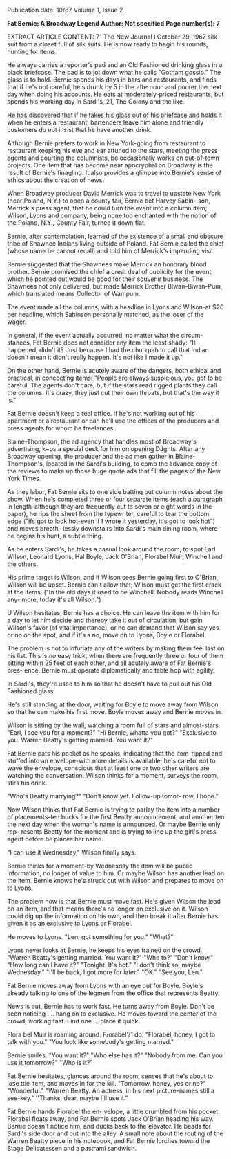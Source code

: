 Publication date: 10/67
Volume 1, Issue 2

**Fat Bernie: A Broadway Legend**
**Author: Not specified**
**Page number(s): 7**

EXTRACT ARTICLE CONTENT:
71 The New Journal I October 29, 1967 
silk suit from a closet full of silk suits. He 
is now ready to begin his rounds, hunting 
for items. 

He always carries a reporter's pad 
and an Old Fashioned drinking glass in 
a black briefcase. The pad is to jot down 
what he calls "Gotham gossip." The 
glass is to hold. Bernie spends his days 
in bars and restaurants, and finds that 
if he's not careful, he's drunk by 5 in 
the afternoon and poorer the next day 
when doing his accounts. He eats at 
moderately-priced restaurants, but 
spends his working day in Sardi's, 21, 
The Colony and the like. 

He has discovered that if he takes his 
glass out of his briefcase and holds it 
when he enters a restaurant, bartenders 
leave him alone and friendly customers 
do not insist that he have another drink. 

Although Bernie prefers to work in 
New York-going from restaurant to 
restaurant keeping his eye and ear 
attuned to the stars, meeting the press 
agents and courting the columnists, be 
occasionally works on out-of-town 
projects. One item that has become 
near apocryphal on Broadway is the 
result of Bernie's finagling. It also 
provides a glimpse into Bernie's sense 
of ethics about the creation of news. 

When Broadway producer David 
Merrick was to travel to upstate New 
York (near Poland, N.Y.) to open a 
county fair, Bernie bet Harvey Sabin-
son, Merrick's press agent, that he could 
turn the event into a column item; 
Wilson, Lyons and company, being 
none too enchanted with the notion of 
the Poland, N.Y., County Fair, turned 
it down flat. 

Bernie, after contemplation, learned 
of the existence of a small and obscure 
tribe of Shawnee Indians living outside 
of Poland. Fat Bernie called the chief 
(whose name be cannot recall) and told 
him of Merrick's impending visit. 

Bernie suggested that the Shawnees 
make Merrick an honorary blood 
brother. Bernie promised the chief a 
great deal of publicity for the event, 
which he pointed out would be good for 
their souvenir business. The Shawnees 
not only delivered, but made Merrick 
Brother Blwan-Biwan-Pum, which 
translated means Collector of Wampum. 

The event made all the columns, with a 
headline in Lyons and Wilson-at $20 
per headline, which Sabinson personally 
matched, as the loser of the wager. 

In general, if the event actually 
occurred, no matter what the circum-
stances, Fat Bernie does not consider 
any item the least shady: "It happened, 
didn't it? Just because I had the chutzpah 
to call that Indian doesn't mean it didn't 
really happen. It's not like I made it up." 

On the other hand, Bernie is acutely 
aware of the dangers, both ethical and 
practical, in concocting items: "People 
are always suspicious, you got to be 
careful. The agents don't care, but if 
the stars read rigged plants they call 
the columns. It's crazy, they just cut their 
own throats, but that's the way it is." 

Fat Bernie doesn't keep a real office. 
If he's not working out of his apartment 
or a restaurant or bar, he'll use the offices 
of the producers and press agents for 
whom he freelances. 

Blaine-Thompson, the ad agency that 
handles most of Broadway's advertising, 
k~ps a special desk for him on opening 
DJghts. After any Broadway opening, 
the producer and the ad men gather in 
Blaine-Thompson's, located in the Sardi's 
building, to comb the advance copy of 
the reviews to make up those huge quote 
ads that fill the pages of the New York 
Times. 

As they labor, Fat Bernie sits to one 
side batting out column notes about the 
show. When he's completed three or 
four separate items (each a paragraph in 
length-although they are frequently cut 
to seven or eight words in the paper), 
he rips the sheet from the typewriter, 
careful to tear the bottom edge ("ifs got 
to look hot-even if I wrote it yesterday, 
it's got to look hot") and moves breath-
lessly downstairs into Sardi's main dining 
room, where he begins his hunt, a subtle 
thing. 

As he enters Sardi's, he takes a casual 
look around the room, to spot Earl 
Wilson, Leonard Lyons, Hal Boyle, 
Jack O'Brian, Florabel Muir, Winchell 
and the others. 

His prime target is Wilson, and if 
Wilson sees Bernie going first to O'Brian, 
Wilson will be upset. Bernie can't allow 
that; Wilson must get the first crack at 
the items. ("In the old days it used to be 
Winchell. Nobody reads Winchell any-
more, today it's all Wilson.") 

U Wilson hesitates, Bernie has a 
choice. He can leave the item with him 
for a day to let him decide and thereby 
take it out of circulation, but gain 
Wilson's favor (of vital importance), or 
he can demand that Wilson say yes or 
no on the spot, and if it's a no, move on 
to Lyons, Boyle or Florabel. 

The problem is not to infuriate any of 
the writers by making them feel last on 
his list. This is no easy trick, when there 
are frequently three or four of them 
sitting within 25 feet of each other, and 
all acutely aware of Fat Bernie's pres-
ence. Bernie must operate diplomatically 
and table hop with agility. 

In Sardi's, they're used to him so that 
he doesn't have to pull out his Old 
Fashioned glass. 

He's still standing at the door, waiting 
for Boyle to move away from Wilson so 
that he can make his first move. Boyle 
moves away and Bernie moves in. 

Wilson is sitting by the wall, watching 
a room full of stars and almost-stars. 
"Earl, I see you for a moment?" 
"Hi Bernie, whatta you got?" 
"Exclusive to you. Warren Beatty's 
getting married. You want it?" 

Fat Bernie pats his pocket as he 
speaks, indicating that the item-ripped 
and stuffed into an envelope-with more 
details is available; he's careful not to 
wave the envelope, conscious that at least 
one or two other writers are watching 
the conversation. Wilson thinks for a 
moment, surveys the room, stirs his 
drink. 

"Who's Beatty marrying?" 
"Don't know yet. Follow-up tomor-
row, I hope." 

Now Wilson thinks that Fat Bernie 
is trying to parlay the item into a number 
of placements-ten bucks for the first 
Beatty announcement, and another ten 
the next day when the woman's name is 
announced. Or maybe Bernie only rep-
resents Beatty for the moment and is 
trying to line up the girl's press agent 
before be places her name. 

"I can use it Wednesday," Wilson 
finally says. 

Bernie thinks for a moment-by 
Wednesday the item will be public 
information, no longer of value to him. 
Or maybe Wilson has another lead on 
the item. Bernie knows he's struck out 
with Wilson and prepares to move on to 
Lyons. 

The problem now is that Bernie must 
move fast. He's given Wilson the lead 
on an item, and that means there's no 
longer an exclusive on it. Wilson could 
dig up the information on his own, and 
then break it after Bernie has given it as 
an exclusive to Lyons or Florabel. 

He moves to Lyons. 
"Len, got something for you." 
"What?" 

Lyons never looks at Bernie, he keeps 
his eyes trained on the crowd. 
"Warren Beatty's getting married. 
You want it?" 
"Who to?" 
"Don't know." 
"How long can I have it?" 
"Tonight. It's hot." 
"I don't think so, maybe Wednesday." 
"I'll be back, I got more for later." 
"OK." 
"See.you, Len." 

Fat Bernie moves away from Lyons 
with an eye out for Boyle. Boyle's already 
talking to one of the legmen from the 
office that represents Beatty. 

News is out, Bernie has to work fast. 
He turns away from Boyle. Don't be 
seen noticing . .. hang on to exclusive. 
He moves toward the center of the 
crowd, working fast. Find one ... place 
it quick. 

Flora bel Muir is roaming around. 
F/orabel'/1 do. 
"Florabel, honey, I got to talk with 
you." 
"You look like somebody's getting 
married." 

Bernie smiles. "You want it?" 
"Who else has it?" 
"Nobody from me. Can you use it 
tomorrow?" 
"Who is it?" 

Fat Bernie hesitates, glances around 
the room, senses that he's about to lose 
ttie item, and moves in for the kill. 
"Tomorrow, honey, yes or no?" 
"Wonderful." 
"Warren Beatty. An actress, in his next 
picture-names still a see-key." 
''Thanks, dear, maybe I'll use it." 

Fat Bernie hands Florabel the en-
velope, a little crumbled from his 
pocket. Florabel floats away, and Fat 
Bernie spots Jack O'Brian heading his 
way. Bernie doesn't notice him, and 
ducks back to the elevator. He beads for 
Sardi's side door and out into the alley. 
A small note about the routing of the 
Warren Beatty piece in his notebook, 
and Fat Bernie lurches toward the Stage 
Delicatessen and a pastrami sandwich.